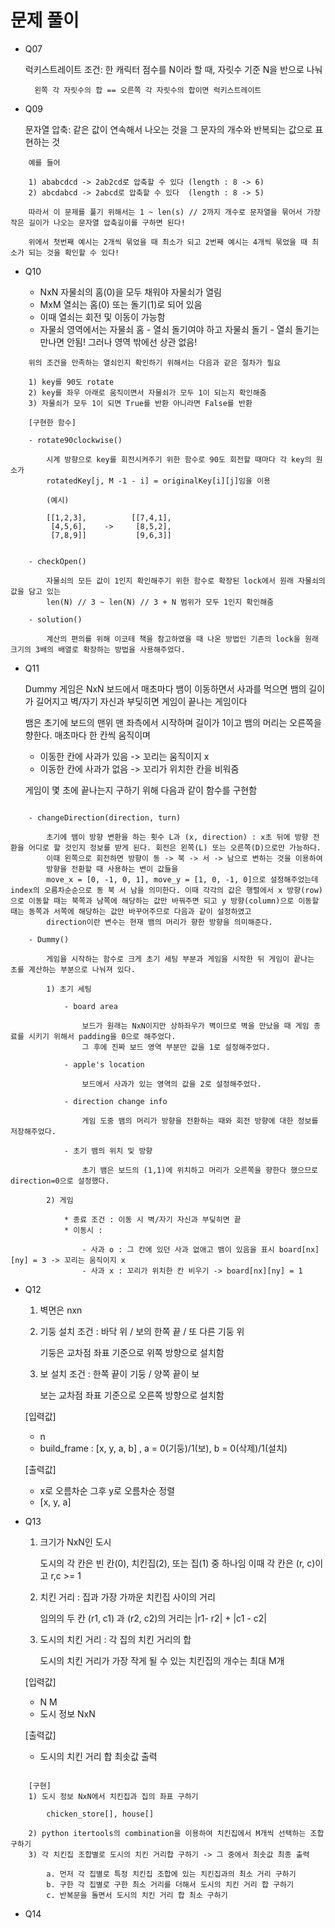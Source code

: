 # 문제 풀이

* Q07

    럭키스트레이트 조건: 한 캐릭터 점수를 N이라 할 때, 자릿수 기준 N을 반으로 나눠
        
        왼쪽 각 자릿수의 합 == 오른쪽 각 자릿수의 합이면 럭키스트레이트

* Q09

    문자열 압축: 같은 값이 연속해서 나오는 것을 그 문자의 개수와 반복되는 값으로 표현하는 것

```
    예를 들어 

    1) ababcdcd -> 2ab2cd로 압축할 수 있다 (length : 8 -> 6)
    2) abcdabcd -> 2abcd로 압축할 수 있다  (length : 8 -> 5)

    따라서 이 문제를 풀기 위해서는 1 ~ len(s) // 2까지 개수로 문자열을 묶어서 가장 작은 길이가 나오는 문자열 압축길이를 구하면 된다!

    위에서 첫번째 예시는 2개씩 묶었을 때 최소가 되고 2번째 예시는 4개씩 묶었을 때 최소가 되는 것을 확인할 수 있다!

```

* Q10

    * NxN 자물쇠의 홈(0)을 모두 채워야 자물쇠가 열림
    * MxM 열쇠는 홈(0) 또는 돌기(1)로 되어 있음
    * 이때 열쇠는 회전 및 이동이 가능함
    * 자물쇠 영역에서는 자물쇠 홈 - 열쇠 돌기여야 하고 자물쇠 돌기 - 열쇠 돌기는 만나면 안됨! 그러나 영역 밖에선 상관 없음!

```
    위의 조건을 만족하는 열쇠인지 확인하기 위해서는 다음과 같은 절차가 필요

    1) key를 90도 rotate
    2) key를 좌우 아래로 움직이면서 자물쇠가 모두 1이 되는지 확인해줌
    3) 자물쇠가 모두 1이 되면 True를 반환 아니라면 False를 반환

    [구현한 함수]

    - rotate90clockwise()

        시계 방향으로 key를 회전시켜주기 위한 함수로 90도 회전할 때마다 각 key의 원소가 
        rotatedKey[j, M -1 - i] = originalKey[i][j]임을 이용

        (예시)

        [[1,2,3],          [[7,4,1],
         [4,5,6],    ->     [8,5,2], 
         [7,8,9]]           [9,6,3]]


    - checkOpen()

        자물쇠의 모든 값이 1인지 확인해주기 위한 함수로 확장된 lock에서 원래 자물쇠의 값을 담고 있는 
        len(N) // 3 ~ len(N) // 3 + N 범위가 모두 1인지 확인해줌

    - solution()

        계산의 편의를 위해 이코테 책을 참고하였을 때 나온 방법인 기존의 lock을 원래 크기의 3배의 배열로 확장하는 방법을 사용해주었다.

```

* Q11

    Dummy 게임은 NxN 보드에서 매초마다 뱀이 이동하면서 사과를 먹으면 뱀의 길이가 길어지고 벽/자기 자신과 부딪히면 게임이 끝나는 게임이다

    뱀은 초기에 보드의 맨위 맨 좌측에서 시작하며 길이가 1이고 뱀의 머리는 오른쪽을 향한다. 매초마다 한 칸씩 움직이며 
    - 이동한 칸에 사과가 있음 -> 꼬리는 움직이지 x
    - 이동한 칸에 사과가 없음 -> 꼬리가 위치한 칸을 비워줌

    게임이 몇 초에 끝나는지 구하기 위해 다음과 같이 함수를 구현함

```

    - changeDirection(direction, turn)

        초기에 뱀이 방향 변환을 하는 횟수 L과 (x, direction) : x초 뒤에 방향 전환을 어디로 할 것인지 정보를 받게 된다. 회전은 왼쪽(L) 또는 오른쪽(D)으로만 가능하다.
        이때 왼쪽으로 회전하면 방향이 동 -> 북 -> 서 -> 남으로 변하는 것을 이용하여
        방향을 전환할 때 사용하는 변이 값들을
        move_x = [0, -1, 0, 1], move_y = [1, 0, -1, 0]으로 설정해주었는데 index의 오름차순순으로 동 북 서 남을 의미한다. 이때 각각의 값은 행렬에서 x 방향(row)으로 이동할 때는 북쪽과 남쪽에 해당하는 값만 바꿔주면 되고 y 방향(column)으로 이동할 때는 동쪽과 서쪽에 해당하는 값만 바꾸어주므로 다음과 같이 설정하였고
        direction이란 변수는 현재 뱀의 머리가 향한 방향을 의미해준다.

    - Dummy()

        게임을 시작하는 함수로 크게 초기 세팅 부분과 게임을 시작한 뒤 게임이 끝나는 초를 계산하는 부분으로 나눠져 있다.

        1) 초기 세팅

            - board area

                보드가 원래는 NxN이지만 상하좌우가 벽이므로 벽을 만났을 때 게임 종료를 시키기 위해서 padding을 0으로 해주었다.
                그 후에 진짜 보드 영역 부분만 값을 1로 설정해주었다.

            - apple's location

                보드에서 사과가 있는 영역의 값을 2로 설정해주었다.

            - direction change info

                게임 도중 뱀의 머리가 방향을 전환하는 때와 회전 방향에 대한 정보를 저장해주었다.

            - 초기 뱀의 위치 및 방향

                초기 뱀은 보드의 (1,1)에 위치하고 머리가 오른쪽을 향한다 했으므로 direction=0으로 설정했다.

        2) 게임

            * 종료 조건 : 이동 시 벽/자기 자신과 부딪히면 끝
            * 이동시 :

                - 사과 o : 그 칸에 있던 사과 없애고 뱀이 있음을 표시 board[nx][ny] = 3 -> 꼬리는 움직이지 x
                - 사과 x : 꼬리가 위치한 칸 비우기 -> board[nx][ny] = 1  

``` 

* Q12

    1) 벽면은 nxn
    2) 기둥 설치 조건 : 바닥 위 / 보의 한쪽 끝 / 또 다른 기둥 위

        기둥은 교차점 좌표 기준으로 위쪽 방향으로 설치함

    3) 보   설치 조건 : 한쪽 끝이 기둥 / 양쪽 끝이 보

        보는 교차점 좌표 기준으로 오른쪽 방향으로 설치함

    [입력값]
    - n
    - build_frame : [x, y, a, b] , a = 0(기둥)/1(보), b = 0(삭제)/1(설치)

    [출력값]
    - x로 오름차순 그후 y로 오름차순 정렬
    - [x, y, a]

* Q13

    1) 크기가 NxN인 도시

        도시의 각 칸은 빈 칸(0), 치킨집(2), 또는 집(1) 중 하나임
        이때 각 칸은 (r, c)이고 r,c >= 1
    2) 치킨 거리 : 집과 가장 가까운 치킨집 사이의 거리

        임의의 두 칸 (r1, c1) 과 (r2, c2)의 거리는 |r1- r2| + |c1 - c2|
        
    3) 도시의 치킨 거리 : 각 집의 치킨 거리의 합

        도시의 치킨 거리가 가장 작게 될 수 있는 치킨집의 개수는 최대 M개

    [입력값]
    - N M
    - 도시 정보 NxN

    [출력값]
    - 도시의 치킨 거리 합 최솟값 출력

```

    [구현]
    1) 도시 정보 NxN에서 치킨집과 집의 좌표 구하기

        chicken_store[], house[]

    2) python itertools의 combination을 이용하여 치킨집에서 M개씩 선택하는 조합 구하기
    3) 각 치킨집 조합별로 도시의 치킨 거리합 구하기 -> 그 중에서 최솟값 최종 출력

        a. 먼저 각 집별로 특정 치킨집 조합에 있는 치킨집과의 최소 거리 구하기
        b. 구한 각 집별로 구한 최소 거리를 더해서 도시의 치킨 거리 합 구하기
        c. 반복문을 돌면서 도시의 치킨 거리 합 최소 구하기

```

* Q14
